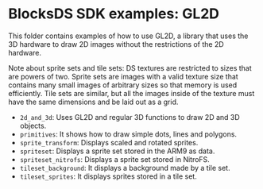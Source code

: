 # BlocksDS SDK examples: GL2D

This folder contains examples of how to use GL2D, a library that uses the 3D
hardware to draw 2D images without the restrictions of the 2D hardware.

Note about sprite sets and tile sets: DS textures are restricted to sizes that
are powers of two. Sprite sets are images with a valid texture size that
contains many small images of arbitrary sizes so that memory is used
efficiently. Tile sets are similar, but all the images inside of the texture
must have the same dimensions and be laid out as a grid.

- `2d_and_3d`: Uses GL2D and regular 3D functions to draw 2D and 3D objects.
- `primitives`: It shows how to draw simple dots, lines and polygons.
- `sprite_transform`: Displays scaled and rotated sprites.
- `spriteset`: Displays a sprite set stored in the ARM9 as data.
- `spriteset_nitrofs`: Displays a sprite set stored in NitroFS.
- `tileset_background`: It displays a background made by a tile set.
- `tileset_sprites`: It displays sprites stored in a tile set.
